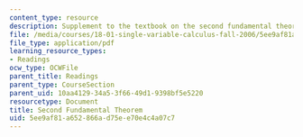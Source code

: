 ```yaml
---
content_type: resource
description: Supplement to the textbook on the second fundamental theorem of calculus.
file: /media/courses/18-01-single-variable-calculus-fall-2006/5ee9af81a652866ad75ee70e4c4a07c7_ft_scn_fnd_thorm.pdf
file_type: application/pdf
learning_resource_types:
- Readings
ocw_type: OCWFile
parent_title: Readings
parent_type: CourseSection
parent_uid: 10aa4129-34a5-3f66-49d1-9398bf5e5220
resourcetype: Document
title: Second Fundamental Theorem
uid: 5ee9af81-a652-866a-d75e-e70e4c4a07c7
---
```

